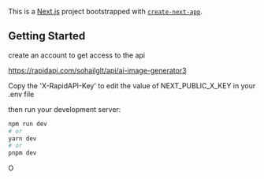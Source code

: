 This is a [Next.js](https://nextjs.org/) project bootstrapped with [`create-next-app`](https://github.com/vercel/next.js/tree/canary/packages/create-next-app).




## Getting Started
create an account to get access to the api 

https://rapidapi.com/sohailglt/api/ai-image-generator3

Copy the  'X-RapidAPI-Key' to edit the value of  NEXT_PUBLIC_X_KEY in your .env file

then run your  development server:

```bash
npm run dev
# or
yarn dev
# or
pnpm dev
```

O